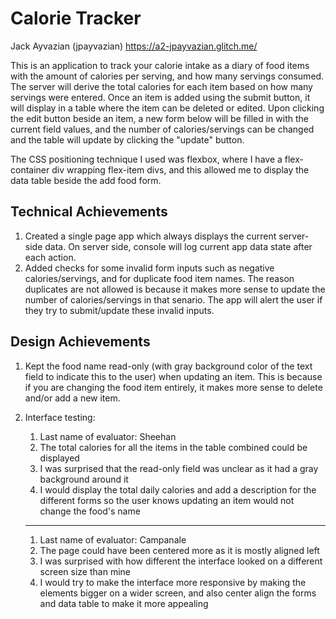 # Calorie Tracker
Jack Ayvazian (jpayvazian) https://a2-jpayvazian.glitch.me/

This is an application to track your calorie intake as a diary of food items with the amount of calories per serving, and how many servings consumed. The server will derive the total calories for each item based on how many servings were entered. Once an item is added using the submit button, it will display in a table where the item can be deleted or edited. Upon clicking the edit button beside an item, a new form below will be filled in with the current field values, and the number of calories/servings can be changed and the table will update by clicking the "update" button. 

The CSS positioning technique I used was flexbox, where I have a flex-container div wrapping flex-item divs, and this allowed me to display the data table beside the add food form.

## Technical Achievements
1. Created a single page app which always displays the current server-side data. On server side, console will log current app data state after each action.
2. Added checks for some invalid form inputs such as negative calories/servings, and for duplicate food item names. The reason duplicates are not allowed is because it makes more sense to update the number of calories/servings in that senario. The app will alert the user if they try to submit/update these invalid inputs.

## Design Achievements
1. Kept the food name read-only (with gray background color of the text field to indicate this to the user) when updating an item. This is because if you are changing the food item entirely, it makes more sense to delete and/or add a new item. 

2. Interface testing:
    1. Last name of evaluator: Sheehan
    2. The total calories for all the items in the table combined could be displayed
    3. I was surprised that the read-only field was unclear as it had a gray background around it
    4. I would display the total daily calories and add a description for the different forms so the user knows updating an item would not change the food's name
    *** 
    1. Last name of evaluator: Campanale
    2. The page could have been centered more as it is mostly aligned left
    3. I was surprised with how different the interface looked on a different screen size than mine
    4. I would try to make the interface more responsive by making the elements bigger on a wider screen, and also center align the forms and data table to make it more appealing


